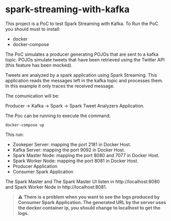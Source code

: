 # spark-streaming-with-kafka

This project is a PoC to test Spark Streaming with Kafka. To Run the PoC you should must to install:

* docker 
* docker-compose

The PoC simulates a producer generating POJOs that are sent to a kafka topic. POJOs simulate tweets that have been retrieved using the Twitter API (this feature has been mocked).

Tweets are analyzed by a spark application using Spark Streaming. This application reads the messages left in the kafka topic and processes them. In this example it only traces the received message.

The comunication will be:

Producer -> Kafka -> Spark -> Spark Tweet Analyzers Application.

The Poc can be running to execute the command:

```
docker-compose up
```

This run:
* Zookeper Server: mapping the port 2181 in Docker Host.
* Kafka Server: mapping the port 9092 in Docker Host.
* Spark Master Node: mapping the port 8080 and 7077 in Docker Host.
* Spark Worker Node: mapping the port 8081 in Docker Host.
* Producer Application
* Consumer Spark Application

The Spark Master and The Spark Master UI listen in http://localhost:8080 and Spark Worker Node in http://localhost:8081. 

> :warning: **There is a problem when you want to see the logs produced by Consumer Spark Application. The generated URL by the server uses the docker container ip, you should change to localhost to get the logs.**
